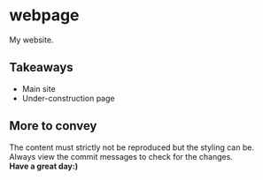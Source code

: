 # webpage
My website.
## Takeaways
* Main site
* Under-construction page
## More to convey
The content must strictly not be reproduced but the styling can be.
<br>
Always view the commit messages to check for the changes.
<br>
<b>Have a great day:)</b>
